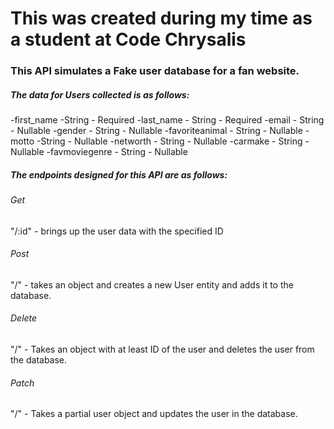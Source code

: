 # This was created during my time as a student at Code Chrysalis



### This API simulates a Fake user database for a fan website.



##### The data for Users collected is as follows:
-first_name -String - Required
-last_name - String - Required
-email - String - Nullable
-gender - String - Nullable
-favoriteanimal - String - Nullable
-motto -String - Nullable
-networth - String - Nullable
-carmake - String - Nullable
-favmoviegenre - String - Nullable



##### The endpoints designed for this API are as follows:


###### Get
"/:id" - brings up the user data with the specified ID


###### Post
"/" - takes an object and creates a new User entity and adds it to the database.


###### Delete
"/" - Takes an object with at least ID of the user and deletes the user from the database.


###### Patch
"/" - Takes a partial user object and updates the user in the database.